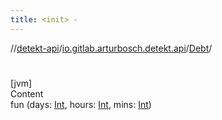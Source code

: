 ```yaml
---
title: <init> -
---
```

//[detekt-api](../../index.md)/[io.gitlab.arturbosch.detekt.api](../index.md)/[Debt](index.md)/[<init>](-init-.md)



# <init>  
[jvm]  
Content  
fun [<init>](-init-.md)(days: [Int](https://kotlinlang.org/api/latest/jvm/stdlib/kotlin/-int/index.html), hours: [Int](https://kotlinlang.org/api/latest/jvm/stdlib/kotlin/-int/index.html), mins: [Int](https://kotlinlang.org/api/latest/jvm/stdlib/kotlin/-int/index.html))  



